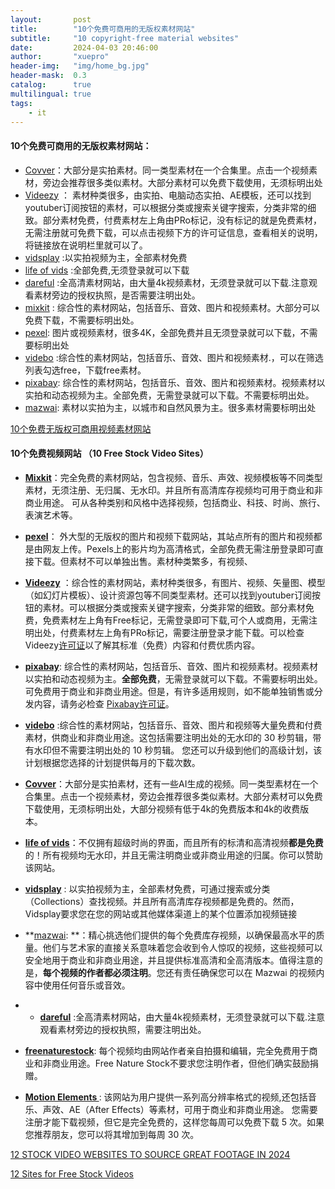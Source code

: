 ```yaml
---
layout:       post
title:        "10个免费可商用的无版权素材网站"
subtitle:     "10 copyright-free material websites"
date:         2024-04-03 20:46:00
author:       "xuepro"
header-img:   "img/home_bg.jpg"
header-mask:  0.3
catalog:      true
multilingual: true
tags:
    - it
---
```


#### 10个免费可商用的无版权素材网站：

- [Covver](https://coverr.co/)：大部分是实拍素材。同一类型素材在一个合集里。点击一个视频素材，旁边会推荐很多类似素材。大部分素材可以免费下载使用，无须标明出处
- [Videezy](https://www.videezy.com/) ： 素材种类很多，由实拍、电脑动态实拍、AE模板，还可以找到youtuber订阅按钮的素材，可以根据分类或搜索关键字搜索，分类非常的细致。部分素材免费，付费素材左上角由PRo标记，没有标记的就是免费素材，无需注册就可免费下载，可以点击视频下方的许可证信息，查看相关的说明，将链接放在说明栏里就可以了。
- [vidsplay](https://www.vidsplay.com/) :以实拍视频为主，全部素材免费
- [life of vids](https://lifeofvids.com/) :全部免费,无须登录就可以下载
- [dareful](https://dareful.com/) :全高清素材网站，由大量4k视频素材，无须登录就可以下载.注意观看素材旁边的授权执照，是否需要注明出处。
- [mixkit](https://mixkit.co/) : 综合性的素材网站，包括音乐、音效、图片和视频素材。大部分可以免费下载，不需要标明出处。
- [pexel](https://www.pexels.com/): 图片或视频素材，很多4K，全部免费并且无须登录就可以下载，不需要标明出处
- [videbo](https://www.videvo.net/) :综合性的素材网站，包括音乐、音效、图片和视频素材.，可以在筛选列表勾选free，下载free素材。
- [pixabay](https://pixabay.com/zh/): 综合性的素材网站，包括音乐、音效、图片和视频素材。视频素材以实拍和动态视频为主。全部免费，无需登录就可以下载。不需要标明出处。
- [mazwai](https://mazwai.com/): 素材以实拍为主，以城市和自然风景为主。很多素材需要标明出处


[10个免费无版权可商用视频素材网站](http://www.ae08.com/2022/09/17/10%E4%B8%AA%E5%85%8D%E8%B4%B9%E6%97%A0%E7%89%88%E6%9D%83%E5%8F%AF%E5%95%86%E7%94%A8%E8%A7%86%E9%A2%91%E7%B4%A0%E6%9D%90%E7%BD%91%E7%AB%99/)


#### 10个免费视频网站 （10 Free Stock Video Sites）
- **[Mixkit](https://mixkit.co/)**：完全免费的素材网站，包含视频、音乐、声效、视频模板等不同类型素材，无须注册、无归属、无水印。并且所有高清库存视频均可用于商业和非商业用途。
       可从各种类别和风格中选择视频，包括商业、科技、时尚、旅行、表演艺术等。
  
- **[pexel](https://www.pexels.com/)**： 外大型的无版权的图片和视频下载网站，其站点所有的图片和视频都是由网友上传。Pexels上的影片均为高清格式，全部免费无需注册登录即可直接下载。但素材不可以单独出售。素材种类繁多，有视频、

- **[Videezy](https://www.videezy.com/)** ：综合性的素材网站，素材种类很多，有图片、视频、矢量图、模型（如幻灯片模板）、设计资源包等不同类型素材。还可以找到youtuber订阅按钮的素材。可以根据分类或搜索关键字搜索，分类非常的细致。部分素材免费，免费素材左上角有Free标记，无需登录即可下载,可个人或商用，无需注明出处，付费素材左上角有PRo标记，需要注册登录才能下载。可以检查 Videezy[许可证](https://support.videezy.com/hc/en-us/articles/115002135672-Videezy-Standard-License-Usage)以了解其标准（免费）内容和付费优质内容。
- **[pixabay](https://pixabay.com/zh/)**: 综合性的素材网站，包括音乐、音效、图片和视频素材。视频素材以实拍和动态视频为主。**全部免费**，无需登录就可以下载。不需要标明出处。可免费用于商业和非商业用途。但是，有许多适用规则，如不能单独销售或分发内容，请务必检查 [Pixabay许可证](https://pixabay.com/service/license-summary/)。
- **[videbo](https://www.videvo.net/)** :综合性的素材网站，包括音乐、音效、图片和视频等大量免费和付费素材，供商业和非商业用途。这包括需要注明出处的无水印的 30 秒剪辑，带有水印但不需要注明出处的 10 秒剪辑。 您还可以升级到他们的高级计划，该计划根据您选择的计划提供每月的下载次数。
- **[Covver](https://coverr.co/)**：大部分是实拍素材，还有一些AI生成的视频。同一类型素材在一个合集里。点击一个视频素材，旁边会推荐很多类似素材。大部分素材可以免费下载使用，无须标明出处，大部分视频有低于4k的免费版本和4k的收费版本。
-  **[life of vids](https://lifeofvids.com/)**：不仅拥有超级时尚的界面，而且所有的标清和高清视频**都是免费**的！所有视频均无水印，并且无需注明商业或非商业用途的归属。你可以赞助该网站。
-  **[vidsplay](https://www.vidsplay.com/)** : 以实拍视频为主，全部素材免费，可通过搜索或分类（Collections）查找视频。并且所有高清库存视频都是免费的。然而，Vidsplay要求您在您的网站或其他媒体渠道上的某个位置添加视频链接
- **[mazwai](https://mazwai.com/): **：精心挑选他们提供的每个免费库存视频，以确保最高水平的质量。他们与艺术家的直接关系意味着您会收到令人惊叹的视频，这些视频可以安全地用于商业和非商业用途，并且提供标准高清和全高清版本。值得注意的是，**每个视频的作者都必须注明**。您还有责任确保您可以在 Mazwai 的视频内容中使用任何音乐或音效。
- - **[dareful](https://dareful.com/)** :全高清素材网站，由大量4k视频素材，无须登录就可以下载.注意观看素材旁边的授权执照，需要注明出处。
- **[freenaturestock](https://freenaturestock.com/)**: 每个视频均由网站作者亲自拍摄和编辑，完全免费用于商业和非商业用途。Free Nature Stock不要求您注明作者，但他们确实鼓励捐赠。 
- **[Motion Elements ](https://www.motionelements.com/)**: 该网站为用户提供一系列高分辨率格式的视频,还包括音乐、声效、AE（After Effects）等素材，可用于商业和非商业用途。 您需要注册才能下载视频，但它是完全免费的，这样您每周可以免费下载 5 次。如果您推荐朋友，您可以将其增加到每周 30 次。

  



[12 STOCK VIDEO WEBSITES TO SOURCE GREAT FOOTAGE IN 2024](https://www.oberlo.com/blog/free-stock-video-websites)

[12 Sites for Free Stock Videos](https://www.foleon.com/blog/12-sites-for-free-stock-videos)
